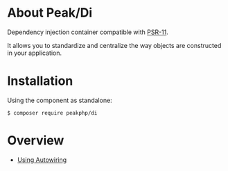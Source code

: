 # About Peak/Di

Dependency injection container compatible with [PSR-11](http://www.php-fig.org/psr/psr-11/).

It allows you to standardize and centralize the way objects are constructed in your application.

# Installation

Using the component as standalone:

```
$ composer require peakphp/di
```

# Overview
- [Using Autowiring](basic-usage/#using-autowiring)